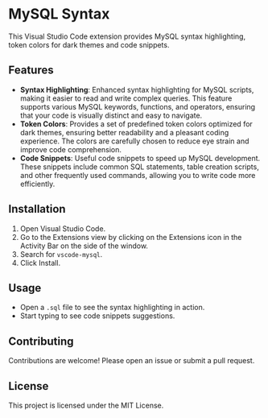 # MySQL Syntax

This Visual Studio Code extension provides MySQL syntax highlighting, token colors for dark themes and code snippets.

## Features

- **Syntax Highlighting**: Enhanced syntax highlighting for MySQL scripts, making it easier to read and write complex queries. This feature supports various MySQL keywords, functions, and operators, ensuring that your code is visually distinct and easy to navigate.
- **Token Colors**: Provides a set of predefined token colors optimized for dark themes, ensuring better readability and a pleasant coding experience. The colors are carefully chosen to reduce eye strain and improve code comprehension.
- **Code Snippets**: Useful code snippets to speed up MySQL development. These snippets include common SQL statements, table creation scripts, and other frequently used commands, allowing you to write code more efficiently.

## Installation

1. Open Visual Studio Code.
2. Go to the Extensions view by clicking on the Extensions icon in the Activity Bar on the side of the window.
3. Search for `vscode-mysql`.
4. Click Install.

## Usage

- Open a `.sql` file to see the syntax highlighting in action.
- Start typing to see code snippets suggestions.

## Contributing

Contributions are welcome! Please open an issue or submit a pull request.

## License

This project is licensed under the MIT License.
